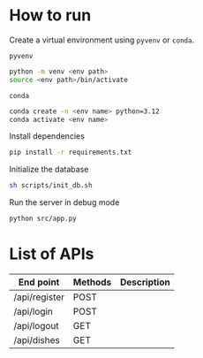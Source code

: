 # How to run
Create a virtual environment using ```pyvenv``` or ```conda```.

```pyvenv```
```bash
python -m venv <env path>
source <env path>/bin/activate
```

```conda```
```bash
conda create -n <env name> python=3.12
conda activate <env name>
```

Install dependencies
```bash
pip install -r requirements.txt
```

Initialize the database
```bash
sh scripts/init_db.sh
```

Run the server in debug mode
```bash
python src/app.py
```

# List of APIs

| End point     | Methods | Description |
|---------------|---------|-------------|
| /api/register | POST    |             |
| /api/login    | POST    |             |
| /api/logout   | GET     |             |
| /api/dishes   | GET     |             |
